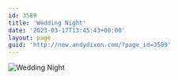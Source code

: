 ```yaml
---
id: 3589
title: 'Wedding Night'
date: '2023-03-17T13:45:43+00:00'
layout: page
guid: 'http://new.andydixon.com/?page_id=3589'
---
```


![Wedding Night](https://i0.wp.com/assets.g8x2.ldn.idrivee2-23.com/posters/Wedding%20Night%2001.jpg?w=1200&ssl=1 "Wedding Night")